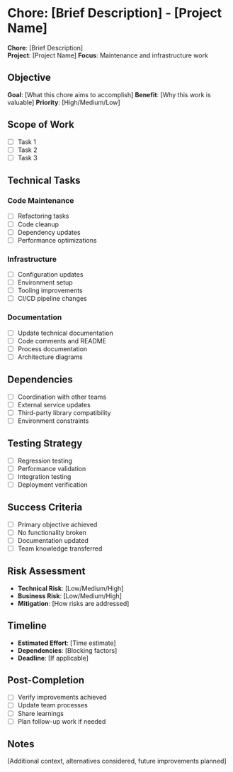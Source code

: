 # Chore: [Brief Description] - [Project Name]

**Chore**: [Brief Description]  
**Project**: [Project Name]
**Focus**: Maintenance and infrastructure work

## Objective
**Goal**: [What this chore aims to accomplish]
**Benefit**: [Why this work is valuable]
**Priority**: [High/Medium/Low]

## Scope of Work
- [ ] Task 1
- [ ] Task 2
- [ ] Task 3

## Technical Tasks
### Code Maintenance
- [ ] Refactoring tasks
- [ ] Code cleanup
- [ ] Dependency updates
- [ ] Performance optimizations

### Infrastructure
- [ ] Configuration updates
- [ ] Environment setup
- [ ] Tooling improvements
- [ ] CI/CD pipeline changes

### Documentation
- [ ] Update technical documentation
- [ ] Code comments and README
- [ ] Process documentation
- [ ] Architecture diagrams

## Dependencies
- [ ] Coordination with other teams
- [ ] External service updates
- [ ] Third-party library compatibility
- [ ] Environment constraints

## Testing Strategy
- [ ] Regression testing
- [ ] Performance validation
- [ ] Integration testing
- [ ] Deployment verification

## Success Criteria
- [ ] Primary objective achieved
- [ ] No functionality broken
- [ ] Documentation updated
- [ ] Team knowledge transferred

## Risk Assessment
- **Technical Risk**: [Low/Medium/High]
- **Business Risk**: [Low/Medium/High]
- **Mitigation**: [How risks are addressed]

## Timeline
- **Estimated Effort**: [Time estimate]
- **Dependencies**: [Blocking factors]
- **Deadline**: [If applicable]

## Post-Completion
- [ ] Verify improvements achieved
- [ ] Update team processes
- [ ] Share learnings
- [ ] Plan follow-up work if needed

## Notes
[Additional context, alternatives considered, future improvements planned]
